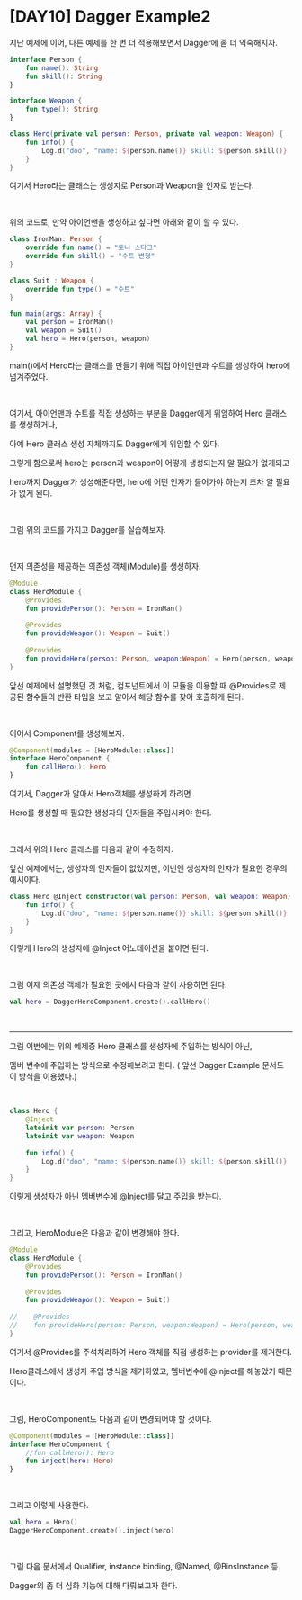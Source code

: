 # [DAY10] Dagger Example2

지난 예제에 이어, 다른 예제를 한 번 더 적용해보면서 Dagger에 좀 더 익숙해지자.

```kotlin
interface Person { 
	fun name(): String 
    fun skill(): String 
} 

interface Weapon { 
    fun type(): String 
} 

class Hero(private val person: Person, private val weapon: Weapon) { 
    fun info() { 
        Log.d("doo", "name: ${person.name()} skill: ${person.skill()} | 			weapon:${weapon.type()}") 
    } 
}
```

여기서 Hero라는 클래스는 생성자로 Person과 Weapon을 인자로 받는다.

</br>

위의 코드로, 만약 아이언맨을 생성하고 싶다면 아래와 같이 할 수 있다.

```kotlin
class IronMan: Person { 
    override fun name() = "토니 스타크" 
    override fun skill() = "수트 변형" 
} 

class Suit : Weapon { 
    override fun type() = "수트" 
} 

fun main(args: Array) { 
    val person = IronMan() 
    val weapon = Suit() 
    val hero = Hero(person, weapon) 
}
```

main()에서 Hero라는 클래스를 만들기 위해 직접 아이언맨과 수트를 생성하여 hero에 넘겨주었다.

</br>

여기서, 아이언맨과 수트를 직접 생성하는 부분을 Dagger에게 위임하여 Hero 클래스를 생성하거나,

아예 Hero 클래스 생성 자체까지도 Dagger에게 위임할 수 있다.

그렇게 함으로써 hero는 person과 weapon이 어떻게 생성되는지 알 필요가 없게되고

hero까지 Dagger가 생성해준다면, hero에 어떤 인자가 들어가야 하는지 조차 알 필요가 없게 된다.

</br>

그럼 위의 코드를 가지고 Dagger를 실습해보자.

</br>

먼저 의존성을 제공하는 의존성 객체(Module)를 생성하자.

```kotlin
@Module
class HeroModule {
    @Provides
    fun providePerson(): Person = IronMan()
    
    @Provides
    fun provideWeapon(): Weapon = Suit()
    
    @Provides
    fun provideHero(person: Person, weapon:Weapon) = Hero(person, weapon)
}
```

앞선 예제에서 설명했던 것 처럼, 컴포넌트에서 이 모듈을 이용할 때 @Provides로 제공된 함수들의 반환 타입을 보고 알아서 해당 함수를 찾아 호출하게 된다.

</br>

이어서 Component를 생성해보자.

```kotlin
@Component(modules = [HeroModule::class])
interface HeroComponent {
	fun callHero(): Hero
}
```

여기서, Dagger가 알아서 Hero객체를 생성하게 하려면

Hero를 생성할 때 필요한 생성자의 인자들을 주입시켜야 한다.

</br>

그래서 위의 Hero 클래스를 다음과 같이 수정하자.

앞선 예제에서는, 생성자의 인자들이 없었지만, 이번엔 생성자의 인자가 필요한 경우의 예시이다.

```kotlin
class Hero @Inject constructor(val person: Person, val weapon: Weapon) {
	fun info() {
        Log.d("doo", "name: ${person.name()} skill: ${person.skill()} | 			weapon:${weapon.type()}") 
    }
}
```

이렇게 Hero의 생성자에 @Inject 어노테이션을 붙이면 된다.

</br>

그럼 이제 의존성 객체가 필요한 곳에서 다음과 같이 사용하면 된다.

```kotlin
val hero = DaggerHeroComponent.create().callHero()
```

</br>

------

그럼 이번에는 위의 예제중 Hero 클래스를 생성자에 주입하는 방식이 아닌,

멤버 변수에 주입하는 방식으로 수정해보려고 한다. ( 앞선 Dagger Example 문서도 이 방식을 이용했다.)

</br>

```kotlin
class Hero {
    @Inject
    lateinit var person: Person
    lateinit var weapon: Weapon
    
    fun info() {
        Log.d("doo", "name: ${person.name()} skill: ${person.skill()} | 			weapon:${weapon.type()}") 
    }
}
```

이렇게 생성자가 아닌 멤버변수에 @Inject를 달고 주입을 받는다.

</br>

그리고, HeroModule은 다음과 같이 변경해야 한다.

```kotlin
@Module
class HeroModule {
    @Provides
    fun providePerson(): Person = IronMan()
    
    @Provides
    fun provideWeapon(): Weapon = Suit()
    
//    @Provides
//    fun provideHero(person: Person, weapon:Weapon) = Hero(person, weapon)
}
```

여기서 @Provides를 주석처리하여 Hero 객체를 직접 생성하는 provider를 제거한다.

Hero클래스에서 생성자 주입 방식을 제거하였고, 멤버변수에 @Inject를 해놓았기 때문이다.

</br>

그럼, HeroComponent도 다음과 같이 변경되어야 할 것이다.

```kotlin
@Component(modules = [HeroModule::class])
interface HeroComponent {
	//fun callHero(): Hero
    fun inject(hero: Hero)
}
```

</br>

그리고 이렇게 사용한다.

```kotlin
val hero = Hero()
DaggerHeroComponent.create().inject(hero)
```

</br>

그럼 다음 문서에서 Qualifier, instance binding, @Named, @BinsInstance 등

Dagger의 좀 더 심화 기능에 대해 다뤄보고자 한다.